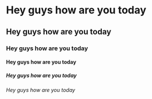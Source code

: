 <html>
<title>Hello There</title>
<body>
<h1>Hey guys how are you today</h1>
<h2>Hey guys how are you today</h2>
<h3>Hey guys how are you today</h3>
<h4>Hey guys how are you today</h4>
<h5>Hey guys how are you today</h5>
<h6>Hey guys how are you today</h6>
</body>
</html>
